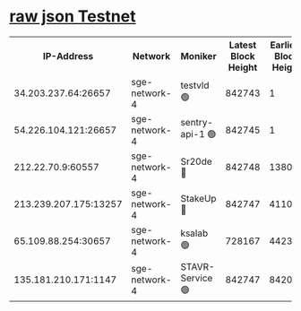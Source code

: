
[raw json Testnet](https://rpc-check.sget.stavr.tech/sget/rpc-sget-result.json)
=


<table><tr><th>IP-Address</th><th>Network</th><th>Moniker</th><th>Latest Block Height</th><th>Earliest Block Height</th><th>Catching Up</th><th>Tx Index</th><th>Voting Power</th><th>Scan Time</th></tr><tr><td>34.203.237.64:26657</td><td>sge-network-4</td><td>testvld 🟢</td><td>842743</td><td>1</td><td>False</td><td>on</td><td>0</td><td>2023-12-28T02:56:52.714513360UTC</td></tr><tr><td>54.226.104.121:26657</td><td>sge-network-4</td><td>sentry-api-1 🟢</td><td>842745</td><td>1</td><td>False</td><td>on</td><td>0</td><td>2023-12-28T02:57:07.767154352UTC</td></tr><tr><td>212.22.70.9:60557</td><td>sge-network-4</td><td>Sr20de 🔴</td><td>842748</td><td>138001</td><td>False</td><td>on</td><td>99</td><td>2023-12-28T02:57:21.547700592UTC</td></tr><tr><td>213.239.207.175:13257</td><td>sge-network-4</td><td>StakeUp 🔴</td><td>842747</td><td>411001</td><td>False</td><td>off</td><td>100</td><td>2023-12-28T02:57:16.279454520UTC</td></tr><tr><td>65.109.88.254:30657</td><td>sge-network-4</td><td>ksalab 🟢</td><td>728167</td><td>442343</td><td>False</td><td>off</td><td>0</td><td>2023-12-28T02:57:19.028968831UTC</td></tr><tr><td>135.181.210.171:1147</td><td>sge-network-4</td><td>STAVR-Service 🟢</td><td>842747</td><td>842001</td><td>False</td><td>on</td><td>0</td><td>2023-12-28T02:57:16.623835496UTC</td></tr></table>

